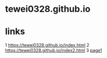 # tewei0328.github.io

# links
1
https://tewei0328.github.io/index.html
2
https://tewei0328.github.io/index2.html
3
[page1](https://tewei0328.github.io/index.html)
